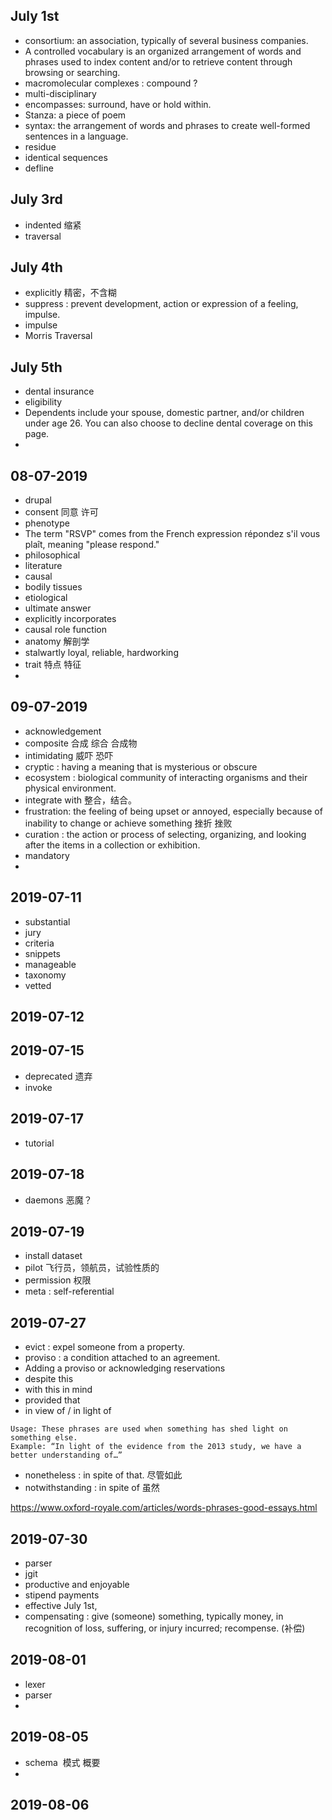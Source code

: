 ## July 1st

- consortium: an association, typically of several business companies.
- A controlled vocabulary is an organized arrangement of words and phrases used to index content and/or to retrieve content through browsing or searching.
- macromolecular complexes : compound ?
- multi-disciplinary
- encompasses: surround, have or hold within.
- Stanza: a piece of poem
- syntax: the arrangement of words and phrases to create well-formed sentences in a language.
- residue
- identical sequences
- defline

## July 3rd

- indented 缩紧
- traversal

## July 4th

- explicitly 精密，不含糊
- suppress : prevent development, action or expression of a feeling, impulse.
- impulse
- Morris Traversal

## July 5th

- dental insurance
- eligibility
- Dependents include your spouse,
domestic partner, and/or children under age 26. You can also choose to decline dental coverage on this page.
-

## 08-07-2019

- drupal
- consent 同意 许可
- phenotype
- The term "RSVP" comes from the French expression répondez s'il vous plaît, meaning "please respond."
- philosophical
- literature
- causal
- bodily tissues
- etiological
- ultimate answer
- explicitly incorporates
- causal role function
- anatomy 解剖学
- stalwartly  loyal, reliable, hardworking
- trait  特点 特征
-

## 09-07-2019

- acknowledgement
- composite 合成 综合 合成物
- intimidating 威吓 恐吓
- cryptic : having a meaning that is mysterious or obscure
- ecosystem : biological community of interacting organisms and their physical environment.
- integrate with 整合，结合。
- frustration: the feeling of being upset or annoyed, especially because of inability to change or achieve something 挫折 挫败
- curation : the action or process of selecting, organizing, and looking after the items in a collection or exhibition.
- mandatory
-

## 2019-07-11

- substantial
- jury
- criteria
- snippets
- manageable
- taxonomy
- vetted

## 2019-07-12

## 2019-07-15

- deprecated 遗弃
- invoke

## 2019-07-17

- tutorial

## 2019-07-18

- daemons 恶魔？

## 2019-07-19

- install dataset
- pilot 飞行员，领航员，试验性质的
- permission 权限
- meta : self-referential

## 2019-07-27

- evict : expel someone from a property.
- proviso : a condition attached to an agreement.
- Adding a proviso or acknowledging reservations
- despite this
- with this in mind
- provided that
- in view of / in light of
```
Usage: These phrases are used when something has shed light on something else.
Example: “In light of the evidence from the 2013 study, we have a better understanding of…”
```
- nonetheless : in spite of that. 尽管如此
- notwithstanding : in spite of 虽然

https://www.oxford-royale.com/articles/words-phrases-good-essays.html

## 2019-07-30

- parser
- jgit
- productive and enjoyable
- stipend payments
- effective July 1st,
- compensating : give (someone) something, typically money, in recognition of loss, suffering, or injury incurred; recompense. (补偿)

## 2019-08-01

- lexer
- parser
-

## 2019-08-05

- schema  模式 概要
-

## 2019-08-06
